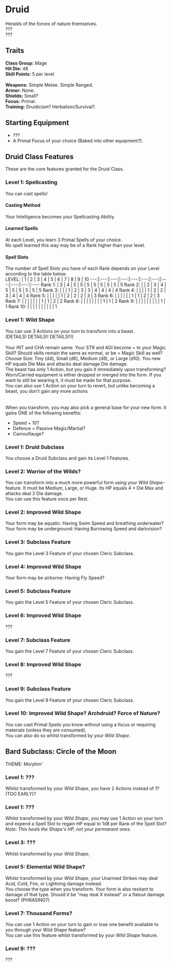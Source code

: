 # Druid
Heralds of the forces of nature themselves. <br>
??? <br>
??? <br>

## Traits
**Class Group:** Mage <br>
**Hit Die:** d8 <br>
**Skill Points:** 5 per level <br>
<br>
**Weapons:** Simple Melee. Simple Ranged. <br>
**Armor:** None. <br>
**Shields:** Small? <br>
**Focus:** Primal. <br>
**Training:** Druidicism? Herbalism/Survival?. <br>

## Starting Equipment
+ ???
+ A Primal Focus of your choice (Baked into other equipment?).

## Druid Class Features
These are the core features granted for the Druid Class.

### Level 1: Spellcasting
You can cast spells!
#### Casting Method
Your Intelligence becomes your Spellcasting Ability.
#### Learned Spells
At each Level, you learn 3 Primal Spells of your choice. <br>
No spell learned this way may be of a Rank higher than your level.
#### Spell Slots
The number of Spell Slots you have of each Rank depends on your Level according to the table below. <br>
LEVEL: | 1 | 2 | 3 | 4 | 5 | 6 | 7 | 8 | 9 | 10 
---:|:---:|:---:|:---:|:---:|:---:|:---:|:---:|:---:|:---:|:---:
Rank 1: | 3 | 4 | 5 | 5 | 5 | 5 | 5 | 5 | 5 | 5 
Rank 2: | | 2 | 3 | 4 | 5 | 5 | 5 | 5 | 5 | 5
Rank 3: | | | 1 | 2 | 3 | 3 | 4 | 4 | 4 | 4
Rank 4: | | | | 1 | 2 | 2 | 3 | 4 | 4 | 4
Rank 5: | | | | | 1 | 2 | 2 | 2 | 3 | 3
Rank 6: | | | | | | 1 | 1 | 2 | 2 | 3
Rank 7: | | | | | | | 1 | 1 | 2 | 2 
Rank 8: | | | | | | | | 1 | 1 | 2
Rank 9: | | | | | | | | | 1 | 1
Rank 10: | | | | | | | | | | 1

### Level 1: Wild Shape
You can use 3 Actions on your turn to transform into a beast. <br>
(DETAILS! DETAILS!! DETAILS!!!)
<br><br>
Your INT and CHA remain same. Your STR and AGI become = to your Magic Skill? Should skills remain the same as normal, or be = Magic Skill as well? <br>
Choose Size: Tiny (d4), Small (d6), Medium (d8), or Large (d10). You new HP equals Die Max and attacks deal damage Die damage. <br>
The beast has only 1 Action, but you gain it immediately upon transforming? <br>
Worn/Carried equipment is either dropped or merged into the form. If you want to still be wearing it, it must be made for that purpose. <br>
You can also use 1 Action on your turn to revert, but unlike becoming a beast, you don't gain any more actions <br>
<br><br>
When you transform, you may also pick a general base for your new form. It gains ONE of the following benefits: <br>
+ Speed + 10?
+ Defence = Passive Magic/Martial?
+ Camouflauge?

### Level 1: Druid Subclass
You choose a Druid Subclass and gain its Level 1 Features.

### Level 2: Warrior of the Wilds?
You can transform into a much more powerful form using your *Wild Shape*-feature. It must be Medium, Large, or Huge. Its HP equals 4 * Die Max and attacks deal 2 Die damage. <br>
You can use this feature once per Rest.

### Level 2: Improved Wild Shape
Your form may be aquatic: Having Swim Speed and breathing underwater?
Your form may be underground: Having Burrowing Speed and darkvision?

### Level 3: Subclass Feature
You gain the Level 3 Feature of your chosen Cleric Subclass.

### Level 4: Improved Wild Shape
Your form may be airborne: Having Fly Speed?

### Level 5: Subclass Feature
You gain the Level 5 Feature of your chosen Cleric Subclass.

### Level 6: Improved Wild Shape
???

### Level 7: Subclass Feature
You gain the Level 7 Feature of your chosen Cleric Subclass.

### Level 8: Improved Wild Shape
???

### Level 9: Subclass Feature
You gain the Level 9 Feature of your chosen Cleric Subclass.

### Level 10: Improved Wild Shape? Archdruid? Force of Nature?
You can cast Primal Spells you know without using a focus or requiring materials (unless they are consumed). <br>
You can also do so whilst transformed by your *Wild Shape*.

## Bard Subclass: Circle of the Moon
THEME: Morphin'

### Level 1: ???
Whilst transformed by your *Wild Shape*, you have 2 Actions instead of 1? (TOO EARLY)?
### Level 1: ???
Whilst transformed by your *Wild Shape*, you may use 1 Action on your turn and expend a Spell Slot to regain HP equal to 1d8 per Rank of the Spell Slot?
*Note: This heals the Shape's HP, not your permanent ones.*

### Level 3: ???
Whilst transformed by your *Wild Shape*, 

### Level 5: Elemental Wild Shape?
Whilst transformed by your *Wild Shape*, your Unarmed Strikes may deal Acid, Cold, Fire, or Lightning damage instead. <br>
You choose the type when you transform. Your form is also resitant to damage of that type. Should it be "may deal X instead" or a flatout damage boost? (PHRASING?)

### Level 7: Thousand Forms?
You can use 1 Action on your turn to gain or lose one benefit available to you through your Wild Shape feature? <br>
You can use this feature whilst transformed by your *Wild Shape* feature.

### Level 9: ???
???